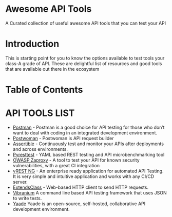 # Awesome API Tools
A Curated collection of useful awesome API tools that you can test your API

# Introduction

This is starting point for you to know the options available to test tools your class-A grade of API. These are delightful list of resources and good tools that are available out there in the ecosystem

# Table of Contents

# API TOOLS LIST

* [Postman](https://www.getpostman.com) - Postman is a good choice for API testing for those who don’t want to deal with coding in an integrated development environment.
* [Postwoman](https://postwoman.io) - Postwoman is API request builder
* [Assertible](https://assertible.com/) - Continuously test and monitor your APIs after deployments and across environments.
* [Pyresttest](https://github.com/svanoort/pyresttest) - YAML based REST testing and API microbenchmarking tool
* [OWASP Zaproxy](https://github.com/zaproxy/zaproxy) - A tool to test your API for known security vulnerabilities, with a great CI integration
* [vREST NG](https://ng.vrest.io) - An enterprise ready application for automated API Testing. It is very simple and intuitive application and works with any CI/CD server.
* [ExtendsClass](https://extendsclass.com/rest-client-online.html) - Web-based HTTP client to send HTTP requests.
* [Vibranium](https://www.npmjs.com/package/vibranium-cli) A command line based API testing framework that uses JSON to write tests.
* [Yaade](https://docs.yaade.io/) Yaade is an open-source, self-hosted, collaborative API development environment.
